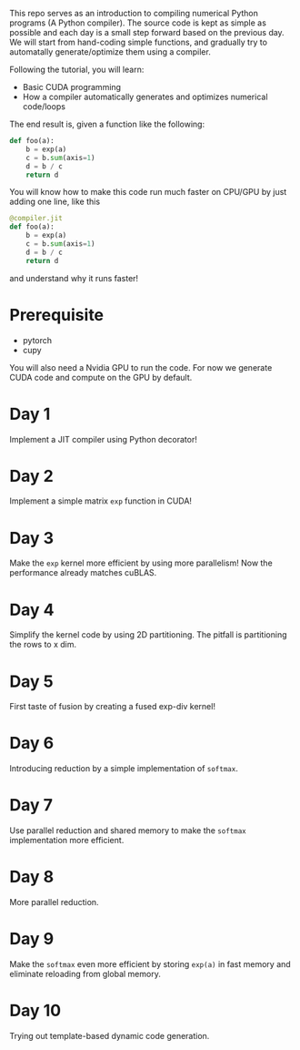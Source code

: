 This repo serves as an introduction to compiling numerical Python programs (A Python compiler). 
The source code is kept as simple as possible and each day is a small step forward based on the previous day.
We will start from hand-coding simple functions, and gradually try to automatally generate/optimize them
using a compiler.

Following the tutorial, you will learn:

* Basic CUDA programming
* How a compiler automatically generates and optimizes numerical code/loops

The end result is, given a function like the following:

```python
def foo(a):
    b = exp(a)
    c = b.sum(axis=1)
    d = b / c
    return d
```

You will know how to make this code run much faster on CPU/GPU by just adding one line, like this

```python
@compiler.jit
def foo(a):
    b = exp(a)
    c = b.sum(axis=1)
    d = b / c
    return d
```

and understand why it runs faster!

# Prerequisite

* pytorch
* cupy

You will also need a Nvidia GPU to run the code. For now we generate CUDA code and compute on the GPU by default.

# Day 1
Implement a JIT compiler using Python decorator!

# Day 2
Implement a simple matrix `exp` function in CUDA!

# Day 3
Make the `exp` kernel more efficient by using more parallelism! Now the performance already matches cuBLAS.

# Day 4
Simplify the kernel code by using 2D partitioning. The pitfall is partitioning the rows to x dim.

# Day 5
First taste of fusion by creating a fused exp-div kernel!

# Day 6
Introducing reduction by a simple implementation of `softmax`.

# Day 7
Use parallel reduction and shared memory to make the `softmax` implementation more efficient.

# Day 8
More parallel reduction.

# Day 9
Make the `softmax` even more efficient by storing `exp(a)` in fast memory and eliminate reloading from global memory.

# Day 10
Trying out template-based dynamic code generation.